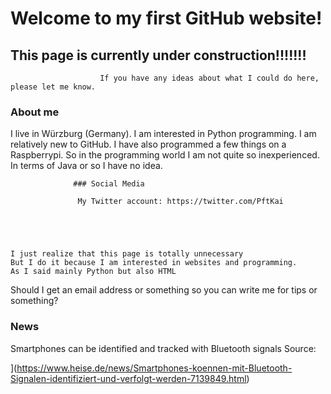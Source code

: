 

# Welcome to my first GitHub website!
## This page is currently under construction!!!!!!!


                        If you have any ideas about what I could do here, please let me know. 

### About me
I live in Würzburg (Germany). 
I am interested in Python programming. 
I am relatively new to GitHub.
I have also programmed a few things on a Raspberrypi. 
So in the programming world I am not quite so inexperienced. 
In terms of Java or so I have no idea. 




                  ### Social Media                              

                   My Twitter account: https://twitter.com/PftKai





    I just realize that this page is totally unnecessary
    But I do it because I am interested in websites and programming.
    As I said mainly Python but also HTML 


Should I get an email address or something so you can write me for tips or something? 



### News     
Smartphones can be identified and tracked with Bluetooth signals 
Source:

](https://www.heise.de/news/Smartphones-koennen-mit-Bluetooth-Signalen-identifiziert-und-verfolgt-werden-7139849.html)






